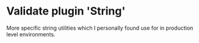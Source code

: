 # Validate plugin 'String'

More specific string utilities which I personally found use for in production level environments.